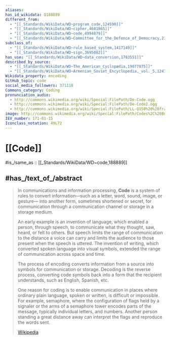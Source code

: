 ```yaml
---
aliases:
has_id_wikidata: Q188889
different_from:
  - "[[_Standards/WikiData/WD~program_code,124590]]"
  - "[[_Standards/WikiData/WD~cipher,4681865]]"
  - "[[_Standards/WikiData/WD~code,4994879]]"
  - "[[_Standards/WikiData/WD~Committee_for_the_Defence_of_Democracy,21705863]]"
subclass_of:
  - "[[_Standards/WikiData/WD~rule_based_system,1417149]]"
  - "[[_Standards/WikiData/WD~sign,3695082]]"
has_use: "[[_Standards/WikiData/WD~data_conversion,1783551]]"
described_by_source:
  - "[[_Standards/WikiData/WD~The_American_Cyclopædia,19077875]]"
  - "[[_Standards/WikiData/WD~Armenian_Soviet_Encyclopedia,_vol._5,124737632]]"
Wikidata_property: encoding
GitHub_topic: code
social_media_followers: 371118
Commons_category: Coding
pronunciation_audio:
  - http://commons.wikimedia.org/wiki/Special:FilePath/De-Code.ogg
  - http://commons.wikimedia.org/wiki/Special:FilePath/De-Code2.ogg
  - http://commons.wikimedia.org/wiki/Special:FilePath/LL-Q150%20%28fra%29-0x010C-code.wav
image: http://commons.wikimedia.org/wiki/Special:FilePath/Codes%2C%20Bukit%2C%20Bali%2C%20Indonesia.jpg
IEV_number: 171-01-15
Iconclass_notation: 49L72
---
```


# [[Code]] 

#is_/same_as :: [[_Standards/WikiData/WD~code,188889]] 

## #has_/text_of_/abstract 

> In communications and information processing, **Code** is a system of rules 
> to convert information—such as a letter, word, sound, image, or gesture—
> into another form, sometimes shortened or secret, 
> for communication through a communication channel or storage in a storage medium. 
> 
> An early example is an invention of language, which enabled a person, through speech, to communicate what they thought, saw, heard, or felt to others. But speech limits the range of communication to the distance a voice can carry and limits the audience to those present when the speech is uttered. The invention of writing, which converted spoken language into visual symbols, extended the range of communication across space and time.
>
> The process of encoding converts information from a source into symbols for communication or storage. Decoding is the reverse process, converting code symbols back into a form that the recipient understands, such as English, Spanish, etc.
>
> One reason for coding is to enable communication in places where ordinary plain language, spoken or written, is difficult or impossible. For example, semaphore, where the configuration of flags held by a signaler or the arms of a semaphore tower encodes parts of the message, typically individual letters, and numbers. Another person standing a great distance away can interpret the flags and reproduce the words sent.
>
> [Wikipedia](https://en.wikipedia.org/wiki/Code) 

